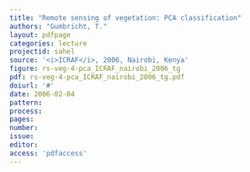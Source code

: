 ```yaml
---
title: "Remote sensing of vegetation: PCA classification"
authors: "Gumbricht, T."
layout: pdfpage
categories: lecture
projectid: sahel
source: '<i>ICRAF</i>, 2006, Nairobi, Kenya'
figure: rs-veg-4-pca_ICRAF_nairobi_2006_tg
pdf: rs-veg-4-pca_ICRAF_nairobi_2006_tg.pdf
doiurl: '#'
date: 2006-02-04
pattern:
process:
pages:
number:
issue:
editor:
access: 'pdfaccess'
---
```

